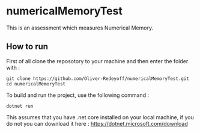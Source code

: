 # numericalMemoryTest
This is an assessment which measures Numerical Memory.

## How to run
First of all clone the reposotory to your machine and then enter the folder with :

```
git clone https://github.com/Oliver-Redeyoff/numericalMemoryTest.git
cd numericalMemoryTest
```

To build and run the project, use the following command :

```
dotnet run
```

This assumes that you have .net core installed on your local machine, if you do not you can download it here :
https://dotnet.microsoft.com/download
